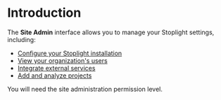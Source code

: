 # Introduction

The **Site Admin** interface allows you to manage your Stoplight settings, including:

- [Configure your Stoplight installation](general.md) <!-- QUERY: does this need rephrasing to cover SaaS users? -->
- [View your organization's users](people.md) <!-- QUERY: is organization the right word? Am basing this off organizations in Next -->
- [Integrate external services](external-services.md)
- [Add and analyze projects](projects.md)

<!-- TODO: fix the links above once I know where they will end up in the Stoplight Next project -->

You will need the site administration permission level.

<!-- QUERY: what are the different permission levels in Dojo? Do we have a matrix for this somewhere? -->